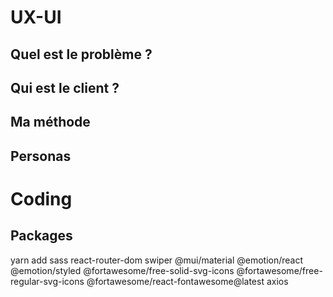 # UX-UI

## Quel est le problème ?

## Qui est le client ?

## Ma méthode

## Personas

## 

# Coding

## Packages

yarn add sass react-router-dom swiper @mui/material @emotion/react @emotion/styled @fortawesome/free-solid-svg-icons @fortawesome/free-regular-svg-icons @fortawesome/react-fontawesome@latest axios
